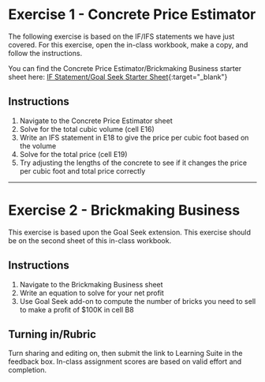 # Exercise 1 - Concrete Price Estimator

The following exercise is based on the IF/IFS statements we have just covered. For this exercise, open the in-class workbook, make a copy, and follow the instructions. 

You can find the Concrete Price Estimator/Brickmaking Business starter sheet here: [IF Statement/Goal Seek Starter Sheet](https://docs.google.com/spreadsheets/d/1dRBdakgxpdWYoMZUzLZTinmhpVqI01joI3EBHkIl3ek/edit?gid=783593226#gid=783593226){:target="_blank"}

## Instructions

  1. Navigate to the Concrete Price Estimator sheet
  2. Solve for the total cubic volume (cell E16)
  3. Write an IFS statement in E18 to give the price per cubic foot based on the volume
  4. Solve for the total price (cell E19)
  5. Try adjusting the lengths of the concrete to see if it changes the price per cubic foot and total price correctly

---
# Exercise 2 - Brickmaking Business

This exercise is based upon the Goal Seek extension. This exercise should be on the second sheet of this in-class workbook.

## Instructions
  1. Navigate to the Brickmaking Business sheet
  2. Write an equation to solve for your net profit
  3. Use Goal Seek add-on to compute the number of bricks you need to sell to make a profit of $100K in cell B8

## Turning in/Rubric
Turn sharing and editing on, then submit the link to Learning Suite in the feedback box. In-class assignment scores are based on valid effort and completion.
